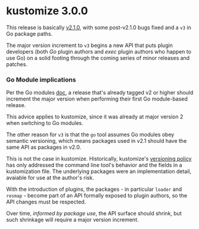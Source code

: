 # kustomize 3.0.0

This release is basically [v2.1.0](v2.1.0.md), with some
post-v2.1.0 bugs fixed and a `v3` in Go package
paths.

The major version increment to `v3` begins a new API
that puts plugin developers (both _Go_ plugin
authors and _exec_ plugin authors who happen to
use Go) on a solid footing through the coming 
series of minor releases and patches.


### Go Module implications

[doc]: https://github.com/golang/go/wiki/Modules#releasing-modules-v2-or-higher

Per the Go modules [doc], a release that's already
tagged v2 or higher should increment the major
version when performing their first Go
module-based release.

This advice applies to kustomize, since it was
already at major version 2 when switching to Go
modules.

[versioning policy]: versioningPolicy.md

The other reason for `v3` is that the `go` tool
assumes Go modules obey semantic versioning, which
means packages used in v2.1 should have the same
API as packages in v2.0.

This is not the case in kustomize.  Historically,
kustomize's [versioning policy] has only addressed
the command line tool's behavior and the fields in
a kustomization file.  The underlying packages
were an implementation detail, avaiable for use at
the author's risk.

With the introduction of plugins, the packages -
in particular `loader` and `resmap` - become part
of an API formally exposed to plugin authors, so
the API changes must be respected.

Over time, _informed by package use_, the API
surface should shrink, but such shrinkage will
require a major version increment.





